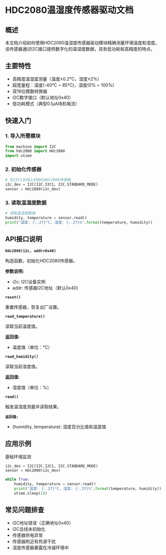 # HDC2080温湿度传感器驱动文档
## 概述

本文档介绍如何使用HDC2080温湿度传感器驱动模块精确测量环境温度和湿度。该传感器通过I2C接口提供数字化的温湿度数据，具有低功耗和高精度的特点。
## 主要特性

- 高精度温湿度测量（温度±0.2°C，湿度±2%）
- 超宽量程：温度(-40°C ~ 85°C)，湿度(0% ~ 100%)
- 双16位模数转换器
- I2C数字接口（默认地址0x40）
- 低功耗模式（典型0.1μA待机电流）

## 快速入门
### 1. 导入所需模块
```python
from machine import I2C
from hdc2080 import Hdc2080
import utime
```
### 2. 初始化传感器
```python
# 在I2C1总线上初始化HDC2080传感器
i2c_dev = I2C(I2C.I2C1, I2C.STANDARD_MODE)
sensor = Hdc2080(i2c_dev)
```
### 3. 读取温湿度数据
```python
# 读取温湿度数据
humidity, temperature = sensor.read()
print("温度: {:.2f}°C, 湿度: {:.2f}%".format(temperature, humidity))
```

## API接口说明

**`Hdc2080(i2c, addr=0x40)`**

构造函数，初始化HDC2080传感器。

​​**参数说明:**

- i2c: I2C设备实例
- addr: 传感器I2C地址（默认0x40）

**`reset()`**

重置传感器，恢复出厂设置。

**`read_temperature()`**

读取当前温度值。

​**​返回值:​​**

- 温度值（单位：°C）

**`read_humidity()`**

读取当前湿度值。

​​**返回值:**

- 湿度值（单位：%）

**`read()`**

触发温湿度测量并读取结果。

**`​​返回值:​​`**

- (humidity, temperature): 湿度百分比值和温度值

## 应用示例
基础环境监测
```python
i2c_dev = I2C(I2C.I2C1, I2C.STANDARD_MODE)
sensor = Hdc2080(i2c_dev)

while True:
    humidity, temperature = sensor.read()
    print("温度: {:.2f}°C, 湿度: {:.2f}%".format(temperature, humidity))
    utime.sleep(10)
```


## 常见问题排查
- I2C地址错误（正确地址0x40）
- I2C总线未初始化
- 传感器供电异常
- 传感器附近有热源干扰
- 湿度传感器暴露在冷凝环境中